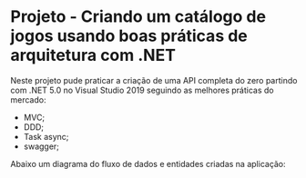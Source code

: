# Projeto - Criando um catálogo de jogos usando boas práticas de arquitetura com .NET

Neste projeto pude praticar a criação de uma API completa do zero partindo com .NET 5.0 no Visual Studio 2019 seguindo as melhores práticas do mercado:

- MVC; 
- DDD;
- Task async;
- swagger;

Abaixo um diagrama do fluxo de dados e entidades criadas na aplicação:

![]()

